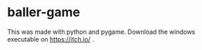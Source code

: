 # baller-game

This was made with python and pygame.
Download the windows executable on https://itch.io/ .
